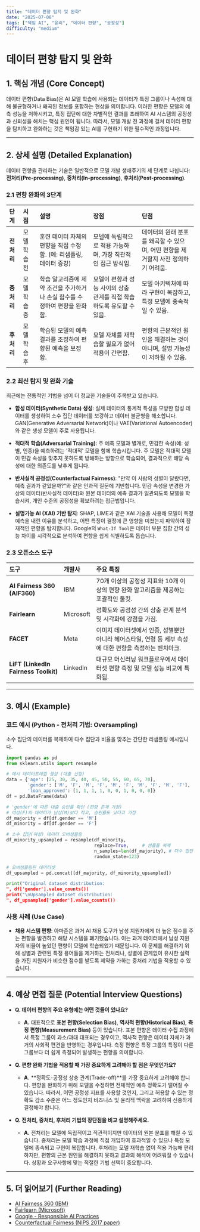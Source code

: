 ```yaml
---
title: "데이터 편향 탐지 및 완화"
date: "2025-07-08"
tags: ["책임 AI", "윤리", "데이터 편향", "공정성"]
difficulty: "medium"
---
```


# 데이터 편향 탐지 및 완화

## 1. 핵심 개념 (Core Concept)

데이터 편향(Data Bias)은 AI 모델 학습에 사용되는 데이터가 특정 그룹이나 속성에 대해 불균형하거나 왜곡된 정보를 포함하는 현상을 의미합니다. 이러한 편향은 모델의 예측 성능을 저하시키고, 특정 집단에 대한 차별적인 결과를 초래하여 AI 시스템의 공정성과 신뢰성을 해치는 핵심 원인이 됩니다. 따라서, 모델 개발 전 과정에 걸쳐 데이터 편향을 탐지하고 완화하는 것은 책임감 있는 AI를 구현하기 위한 필수적인 과정입니다.

---

## 2. 상세 설명 (Detailed Explanation)

데이터 편향을 관리하는 기술은 일반적으로 모델 개발 생애주기의 세 단계로 나뉩니다: **전처리(Pre-processing)**, **중처리(In-processing)**, **후처리(Post-processing)**.

### 2.1 편향 완화의 3단계

| 단계 | 시점 | 설명 | 장점 | 단점 |
| :--- | :--- | :--- | :--- | :--- |
| **전처리** | 모델 학습 전 | 훈련 데이터 자체의 편향을 직접 수정함. (예: 리샘플링, 데이터 증강) | 모델에 독립적으로 적용 가능하며, 가장 직관적인 접근 방식임. | 데이터의 원래 분포를 왜곡할 수 있으며, 어떤 편향을 제거할지 사전 정의하기 어려움. |
| **중처리** | 모델 학습 중 | 학습 알고리즘에 제약 조건을 추가하거나 손실 함수를 수정하여 편향을 완화함. | 모델이 편향과 성능 사이의 상충 관계를 직접 학습하도록 유도할 수 있음. | 모델 아키텍처에 따라 구현이 복잡하고, 특정 모델에 종속적일 수 있음. |
| **후처리** | 모델 학습 후 | 학습된 모델의 예측 결과를 조정하여 편향된 예측을 보정함. | 모델 자체를 재학습할 필요가 없어 적용이 간편함. | 편향의 근본적인 원인을 해결하는 것이 아니며, 설명 가능성이 저하될 수 있음. |

### 2.2 최신 탐지 및 완화 기술

최근에는 전통적인 기법을 넘어 더 정교한 기술들이 주목받고 있습니다.

*   **합성 데이터(Synthetic Data) 생성**: 실제 데이터의 통계적 특성을 모방한 합성 데이터를 생성하여 소수 집단 데이터를 보강하고 데이터 불균형을 해소합니다. GAN(Generative Adversarial Network)이나 VAE(Variational Autoencoder)와 같은 생성 모델이 주로 사용됩니다.

*   **적대적 학습(Adversarial Training)**: 주 예측 모델과 별개로, 민감한 속성(예: 성별, 인종)을 예측하려는 '적대적' 모델을 함께 학습시킵니다. 주 모델은 적대적 모델이 민감 속성을 맞추지 못하도록 방해하는 방향으로 학습되어, 결과적으로 해당 속성에 대한 의존도를 낮추게 됩니다.

*   **반사실적 공정성(Counterfactual Fairness)**: "만약 이 사람의 성별이 달랐다면, 예측 결과가 같았을까?"와 같은 인과적 질문에 기반합니다. 민감 속성을 변경한 가상의 데이터(반사실적 데이터)와 원본 데이터의 예측 결과가 일관되도록 모델을 학습시켜, 개인 수준의 공정성을 확보하려는 접근법입니다.

*   **설명가능 AI (XAI) 기반 탐지**: SHAP, LIME과 같은 XAI 기술을 사용해 모델이 특정 예측을 내린 이유를 분석하고, 어떤 특징이 결정에 큰 영향을 미쳤는지 파악하여 잠재적인 편향을 탐지합니다. Google의 `What-If Tool`은 데이터 부분 집합 간의 성능 차이를 시각적으로 분석하여 편향을 쉽게 식별하도록 돕습니다.

### 2.3 오픈소스 도구

| 도구 | 개발사 | 주요 특징 |
| :--- | :--- | :--- |
| **AI Fairness 360 (AIF360)** | IBM | 70개 이상의 공정성 지표와 10개 이상의 편향 완화 알고리즘을 제공하는 포괄적인 툴킷. |
| **Fairlearn** | Microsoft | 정확도와 공정성 간의 상충 관계 분석 및 시각화에 강점을 가짐. |
| **FACET** | Meta | 이미지 데이터셋에서 인종, 성별뿐만 아니라 헤어스타일, 연령 등 세부 속성에 대한 편향을 측정하는 벤치마크. |
| **LiFT (LinkedIn Fairness Toolkit)** | LinkedIn | 대규모 머신러닝 워크플로우에서 데이터셋 편향 측정 및 모델 성능 비교에 특화됨. |

---

## 3. 예시 (Example)

### 코드 예시 (Python - 전처리 기법: Oversampling)

소수 집단의 데이터를 복제하여 다수 집단과 비율을 맞추는 간단한 리샘플링 예시입니다.

```python
import pandas as pd
from sklearn.utils import resample

# 예시 데이터프레임 생성 (대출 신청)
data = {'age': [25, 30, 35, 40, 45, 50, 55, 60, 65, 70],
        'gender': ['M', 'F', 'M', 'F', 'M', 'F', 'M', 'F', 'M', 'F'],
        'loan_approved': [1, 1, 1, 1, 0, 0, 1, 0, 0, 0]}
df = pd.DataFrame(data)

# 'gender'에 따른 대출 승인률 확인 (편향 존재 가정)
# 여성(F)의 데이터가 남성(M)보다 적고, 승인률도 낮다고 가정
df_majority = df[df.gender == 'M']
df_minority = df[df.gender == 'F']

# 소수 집단(여성) 데이터 오버샘플링
df_minority_upsampled = resample(df_minority,
                                 replace=True,     # 샘플을 복제
                                 n_samples=len(df_majority), # 다수 집단 크기에 맞춤
                                 random_state=123)

# 오버샘플링된 데이터셋
df_upsampled = pd.concat([df_majority, df_minority_upsampled])

print("Original dataset distribution:
", df['gender'].value_counts())
print("\nUpsampled dataset distribution:
", df_upsampled['gender'].value_counts())
```

### 사용 사례 (Use Case)

*   **채용 시스템 편향**: 아마존은 과거 AI 채용 도구가 남성 지원자에게 더 높은 점수를 주는 편향을 발견하고 해당 시스템을 폐기했습니다. 이는 과거 데이터에서 남성 지원자의 비율이 높았던 편향이 모델에 학습되었기 때문입니다. 이 문제를 해결하기 위해 성별과 관련된 특정 용어들을 제거하는 전처리나, 성별에 관계없이 유사한 실력을 가진 지원자가 비슷한 점수를 받도록 제약을 가하는 중처리 기법을 적용할 수 있습니다.

---

## 4. 예상 면접 질문 (Potential Interview Questions)

*   **Q. 데이터 편향의 주요 유형에는 어떤 것들이 있나요?**
    *   **A.** 대표적으로 **표본 편향(Selection Bias)**, **역사적 편향(Historical Bias)**, **측정 편향(Measurement Bias)** 등이 있습니다. 표본 편향은 데이터 수집 과정에서 특정 그룹이 과소/과대 대표되는 경우이고, 역사적 편향은 데이터 자체가 과거의 사회적 편견을 반영하는 경우입니다. 측정 편향은 특정 그룹의 특징이 다른 그룹보다 더 쉽게 측정되어 발생하는 편향을 의미합니다.

*   **Q. 편향 완화 기법을 적용할 때 가장 중요하게 고려해야 할 점은 무엇인가요?**
    *   **A.** **정확도-공정성 상충 관계(Trade-off)**를 가장 중요하게 고려해야 합니다. 편향을 완화하기 위해 모델을 수정하면 전체적인 예측 정확도가 떨어질 수 있습니다. 따라서, 어떤 공정성 지표를 사용할 것인지, 그리고 허용할 수 있는 정확도 감소 수준은 어느 정도인지 비즈니스 및 윤리적 맥락을 고려하여 신중하게 결정해야 합니다.

*   **Q. 전처리, 중처리, 후처리 기법의 장단점을 비교 설명해주세요.**
    *   **A.** 전처리는 모델에 독립적이고 직관적이지만 데이터의 원본 분포를 해칠 수 있습니다. 중처리는 모델 학습 과정에 직접 개입하여 효과적일 수 있으나 특정 모델에 종속되고 구현이 복잡합니다. 후처리는 모델 재학습 없이 적용 가능해 편리하지만, 편향의 근본 원인을 해결하지 못하고 결과의 해석이 어려워질 수 있습니다. 상황과 요구사항에 맞는 적절한 기법 선택이 중요합니다.

---

## 5. 더 읽어보기 (Further Reading)

*   [AI Fairness 360 (IBM)](https://aif360.mybluemix.net/)
*   [Fairlearn (Microsoft)](https://fairlearn.org/)
*   [Google - Responsible AI Practices](https://ai.google/responsibilities/responsible-ai-practices/)
*   [Counterfactual Fairness (NIPS 2017 paper)](https://arxiv.org/abs/1703.06856)
